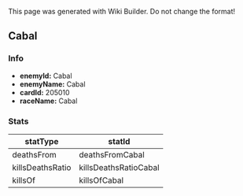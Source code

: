 <span class="wiki-builder">This page was generated with Wiki Builder. Do not change the format!</span>

## Cabal
### Info
* **enemyId:** Cabal
* **enemyName:** Cabal
* **cardId:** 205010
* **raceName:** Cabal

### Stats
statType | statId
-------- | ------
deathsFrom | deathsFromCabal
killsDeathsRatio | killsDeathsRatioCabal
killsOf | killsOfCabal

